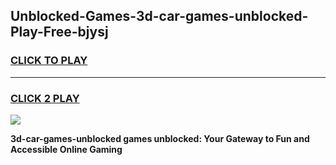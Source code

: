 
## Unblocked-Games-3d-car-games-unblocked-Play-Free-bjysj
<h3>
<a href="https://premium76.site?title=3d-car-games-unblocked&ref=23A">CLICK TO PLAY</a></h3>
<hr>

<h3>
<a href="https://premium76.site?title=3d-car-games-unblocked&ref=23A">CLICK 2 PLAY</a>
  
</h3>

<a href="https://premium76.site?title=3d-car-games-unblocked&ref=23A"><img src="https://clearcache.store/games.png"></a>


**3d-car-games-unblocked games unblocked: Your Gateway to Fun and Accessible Online Gaming**
